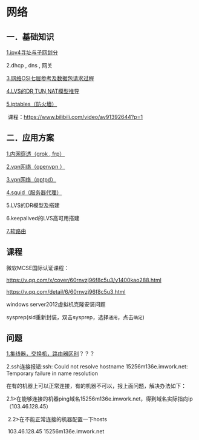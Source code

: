 # 网络

## 一．基础知识

[1.ipv4寻址与子网划分](ipv4-subNetwork.md)

2.dhcp , dns , 网关

[3.网络OSI七层参考及数据包请求过程](osi-proccess.md)

[4.LVS的DR,TUN,NAT模型推导](lvs-dr-tun-nat.md)

[5.iptables（防火墙）](iptables.md)

​		课程：https://www.bilibili.com/video/av91392644?p=1

## 二．应用方案

[1.内网穿透（grok , frp）](plan/frp-ngrok.md)

[2.vpn网络（openvpn ）](plan/vpn-openvpn.md)

[3.vpn网络（pptpd）](plan/vpn-pptpd.md)

[4.squid（服务器代理）](plan/squid.md)

5.LVS的DR模型及搭建

6.keepalived的LVS高可用搭建

[7.软路由](plan/soft-route.md)

## 课程

微软MCSE国际认证课程：

https://v.qq.com/x/cover/60rnvzj96f8c5u3/y1400kao288.html 

https://v.qq.com/detail/6/60rnvzj96f8c5u3.html 

windows server2012虚拟机克隆安装问题 

sysprep(sid重新封装，双击sysprep，选择`通用`，点击`确定`)

## 问题

[1.集线器，交换机，路由器区别](hub-switch-router.md)？？？

2.ssh连接报错:ssh: Could not resolve hostname 15256m136e.imwork.net: Temporary failure in name resolution

在有的机器上可以正常连接，有的机器不可以，报上面问题，解决办法如下：

​			2.1>在能够连接的机器ping域名15256m136e.imwork.net，得到域名实际指向ip（103.46.128.45）

​			2.2>在不能正常连接的机器配置一下hosts

​						103.46.128.45 15256m136e.imwork.net